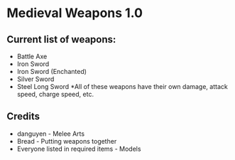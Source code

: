 # Medieval Weapons 1.0

## Current list of weapons:
* Battle Axe
* Iron Sword
* Iron Sword (Enchanted)
* Silver Sword
* Steel Long Sword
*All of these weapons have their own damage, attack speed, charge speed, etc.


## Credits
* danguyen - Melee Arts
* Bread - Putting weapons together
* Everyone listed in required items - Models
